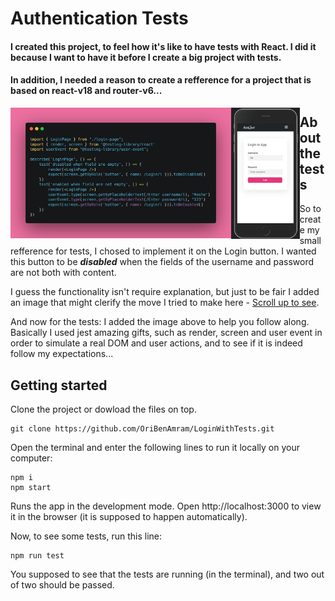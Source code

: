 ﻿
# Authentication Tests

<h4> I created this project, to feel how it's like to have tests with React. I did it because I want to have it before I create a big project with tests.</h4>
<h4>In addition, I needed a reason to create a refference for a project that is based on react-v18 and router-v6...</h4>

<img src="src/assets/imgs/carbon2.png" width="70%" style="float: left"/><img src="src/assets/imgs/login-mobile.jpg" width="21.8%" style="float:left"/>

## About the tests
So to create my small refference for tests, I chosed to implement it on the Login button.
I wanted this button to be ***disabled*** when the fields of the username and password are not both with content.

I guess the functionality isn't require explanation, but just to be fair I added an image that might clerify the move I tried to make here - [Scroll up to see](#authentication-tests).

And now for the tests:
I added the image above to help you follow along.
Basically I used jest amazing gifts, such as render, screen and user event in order to simulate a real DOM and user actions, and to see if it is indeed follow my expectations...



## Getting started
Clone the project or dowload the files on top.
```
git clone https://github.com/OriBenAmram/LoginWithTests.git
```
Open the terminal and enter the following lines to run it locally on your computer:
```
npm i
npm start
```
Runs the app in the development mode. Open http://localhost:3000 to view it in the browser (it is supposed to happen automatically).

Now, to see some tests, run this line:
```
npm run test
```
You supposed to see that the tests are running (in the terminal), and two out of two should be passed. 
